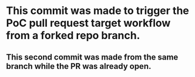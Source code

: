 # This commit was made to trigger the PoC pull request target workflow from a forked repo branch.
## This second commit was made from the same branch while the PR was already open.
